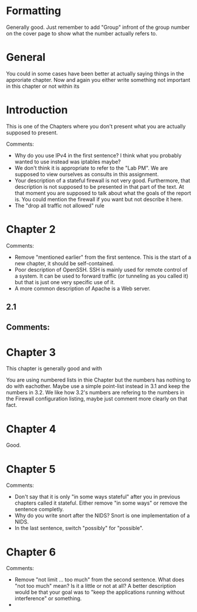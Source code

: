 
# Formatting
Generally good. Just remember to add "Group" infront of the group number on the cover page to show what the number actually refers to. 

# General
You could in some cases have been better at actually saying things in the approriate chapter. 
Now and again you either write something not important in this chapter or not within its 

# Introduction
This is one of the Chapters where you don't present what you are actually supposed to present. 

Comments:
- Why do you use IPv4 in the first sentence? I think what you probably wanted to use instead was iptables maybe?
- We don't think it is appropriate to refer to the "Lab PM". We are supposed to view ourselves as consults in this assignment. 
- Your description of a stateful firewall is not very good. Furthermore, that description is not supposed to be presented in that part of the text. At that moment you are supposed to talk about what the goals of the report is. You could mention the firewall if you want but not describe it here.
- The "drop all traffic not allowed" rule 

# Chapter 2

Comments:
- Remove "mentioned earlier" from the first sentence. This is the start of a new chapter, it should be self-contained. 
- Poor description of OpenSSH. SSH is mainly used for remote control of a system. It can be used to forward traffic (or tunneling as you called it) but that is just one very specific use of it. 
- A more common description of Apache is a Web server. 

## 2.1
Comments:
- 

# Chapter 3
This chapter is generally good and with 

You are using numbered lists in thie Chapter but the numbers has nothing to do with eachother. 
Maybe use a simple point-list instead in 3.1 and keep the numbers in 3.2. 
We like how 3.2's numbers are refering to the numbers in the Firewall configuration listing, maybe just comment more clearly on that fact.

# Chapter 4
Good.

# Chapter 5

Comments:
- Don't say that it is only "in some ways stateful" after you in previous chapters called it stateful. Either remove "in some ways" or remove the sentence completly.
- Why do you write snort after the NIDS? Snort is one implementation of a NIDS.
- In the last sentence, switch "possibly" for "possible". 

# Chapter 6

Comments:
- Remove "not limit ... too much" from the second sentence. What does "not too much" mean? Is it a little or not at all? A better description would be that your goal was to "keep the applications running without interference" or something. 
- 
